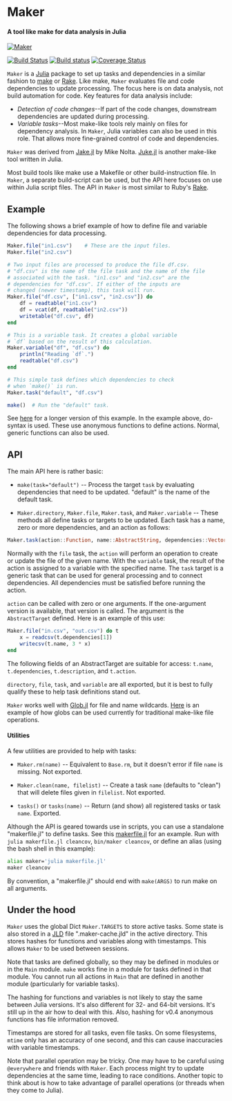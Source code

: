 # Maker
#### A tool like make for data analysis in Julia

[![Maker](http://pkg.julialang.org/badges/Maker_0.4.svg)](http://pkg.julialang.org/?pkg=Maker&ver=0.4)

[![Build Status](https://travis-ci.org/tshort/Maker.jl.svg?branch=master)](https://travis-ci.org/tshort/Maker.jl)
[![Build status](https://ci.appveyor.com/api/projects/status/otj9pnwsq32to211?svg=true)](https://ci.appveyor.com/project/tshort/maker-jl)
[![Coverage Status](https://coveralls.io/repos/tshort/Maker.jl/badge.svg?branch=master)](https://coveralls.io/r/tshort/Maker.jl?branch=master)

`Maker` is a [Julia](http://julialang.org/) package to set up tasks and 
dependencies in a similar fashion to
[make](https://en.wikipedia.org/wiki/Makefile) or
[Rake](http://docs.seattlerb.org/rake/). Like make, `Maker` evaluates file and
code dependencies to update processing. The focus here is on data analysis, not
build automation for code. Key features for data analysis include:

- *Detection of code changes*--If part of the code changes, downstream 
  dependencies are updated during processing.
- *Variable tasks*--Most make-like tools rely mainly on files for 
  dependency analysis. In `Maker`, Julia variables can also be used
  in this role. That allows more fine-grained control of code and dependencies. 
 
`Maker` was derived from [Jake.jl](https://github.com/nolta/Jake.jl) by Mike
Nolta. [Juke.jl](https://github.com/kshramt/Juke.jl) is another make-like tool
written in Julia. 

Most build tools like make use a Makefile or other build-instruction file. In
`Maker`, a separate build-script can be used, but the API here focuses on
use within Julia script files. The API in `Maker` is most similar to Ruby's
[Rake](http://docs.seattlerb.org/rake/).

## Example

The following shows a brief example of how to define file and variable 
dependencies for data processing.

```julia
Maker.file("in1.csv")    # These are the input files.
Maker.file("in2.csv")

# Two input files are processed to produce the file df.csv.
# "df.csv" is the name of the file task and the name of the file
# associated with the task. "in1.csv" and "in2.csv" are the 
# dependencies for "df.csv". If either of the inputs are 
# changed (newer timestamp), this task will run.
Maker.file("df.csv", ["in1.csv", "in2.csv"]) do 
    df = readtable("in1.csv")
    df = vcat(df, readtable("in2.csv"))
    writetable("df.csv", df) 
end

# This is a variable task. It creates a global variable
# `df` based on the result of this calculation. 
Maker.variable("df", "df.csv") do 
    println("Reading `df`.")
    readtable("df.csv")
end

# This simple task defines which dependencies to check
# when `make()` is run.
Maker.task("default", "df.csv")

make()  # Run the "default" task.
```

See [here](https://github.com/tshort/Maker.jl/blob/master/test/example.jl) for a
longer version of this example. In the example above, do-syntax is used. These
use anonymous functions to define actions. Normal, generic functions can also be 
used.

## API 

The main API here is rather basic:

* `make(task="default")` -- Process the target `task` by evaluating dependencies
  that need to be updated. "default" is the name of the default task.

* `Maker.directory`, `Maker.file`, `Maker.task`, and `Maker.variable` -- These
  methods all define tasks or targets to be updated. Each task has a name, zero
  or more dependencies, and an action as follows:
    
```julia 
Maker.task(action::Function, name::AbstractString, dependencies::Vector{AbstractString})
```

Normally with the `file` task, the `action` will perform an operation to create
or update the file of the given name. With the `variable` task, the result of
the action is assigned to a variable with the specified name. The `task` target
is a generic task that can be used for general processing and to  connect
dependencies. All dependencies must be satisfied before running the action.

`action` can be called with zero or one arguments. If the one-argument version
is available, that version is called. The argument is the `AbstractTarget`
defined. Here is an example of this use:

```julia
Maker.file("in.csv", "out.csv") do t
    x = readcsv(t.dependencies[1])
    writecsv(t.name, 3 * x)
end
```

The following fields of an AbstractTarget are suitable for access: `t.name`,
`t.dependencies`, `t.description`, and `t.action`.

`directory`, `file`, `task`, and `variable` are all exported, but it is best
to fully qualify these to help task definitions stand out.

`Maker` works well with [Glob.jl](https://github.com/vtjnash/Glob.jl) for file
and name wildcards. 
[Here](https://github.com/tshort/Maker.jl/blob/master/test/glob.jl)
is an example of how globs can be used currently for traditional make-like 
file operations.

#### Utilities

A few utilities are provided to help with tasks:

* `Maker.rm(name)` -- Equivalent to `Base.rm`, but it doesn't error if file 
  `name` is missing. Not exported.

* `Maker.clean(name, filelist)` -- Create a task `name` (defaults to "clean")
  that will delete files given in `filelist`. Not exported.

* `tasks()` or `tasks(name)` -- Return (and show) all registered tasks or 
  task `name`. Exported.

Although the API is geared towards use in scripts, you can use a standalone
"makerfile.jl" to define tasks. See this
[makerfile.jl](https://github.com/tshort/Maker.jl/blob/master/makerfile.jl)
for an example. Run with `julia makerfile.jl cleancov`, `bin/maker cleancov`,
or define an alias (using the bash shell in this example):

```bash
alias maker='julia makerfile.jl' 
maker cleancov
```

By convention, a "makerfile.jl" should end with `make(ARGS)` to run make on
all arguments.

## Under the hood

`Maker` uses the global Dict `Maker.TARGETS` to store active tasks. Some state
is also stored in a [JLD](https://github.com/JuliaLang/JLD.jl) file
".maker-cache.jld" in the active directory. This stores hashes for functions and
variables along with timestamps. This allows `Maker` to be used between
sessions. 

Note that tasks are defined globally, so they may be defined in modules or
in the `Main` module. `make` works fine in a module for tasks defined in that
module. You cannot run all actions in `Main` that are defined in another module
(particularly for variable tasks).

The hashing for functions and variables is not likely to stay the same between
Julia versions. It's also different for 32- and 64-bit versions. It's still up
in the air how to deal with this. Also, hashing for v0.4 anonymous functions 
has file information removed.

Timestamps are stored for all tasks, even file tasks. On some filesystems, 
`mtime` only has an accuracy of one second, and this can cause inaccuracies 
with variable timestamps.

Note that parallel operation may be tricky. One may have to be careful using 
`@everywhere` and friends with `Maker`. Each process might try to update 
dependencies at the same time, leading to race conditions. Another topic to
think about is how to take advantage of parallel operations (or threads when 
they come to Julia). 
  
